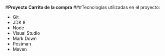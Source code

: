 #**Proyecto Carrito de la compra**
###Tecnologias utilizadas en el proyecto:
* Git
* JDK 8
* Node
* Visual Studio
* Mark Down
* Postman
* Maven
 